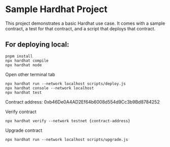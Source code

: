 # Sample Hardhat Project

This project demonstrates a basic Hardhat use case. It comes with a sample contract, a test for that contract, and a script that deploys that contract.

## For deploying local:

```shell
pnpm install
npx hardhat compile
npx hardhat node
```

Open other terminal tab

```shell
npx hardhat run --network localhost scripts/deploy.js
npx hardhat console --network localhost
npx hardhat test
```

Contract address: 0xb46De0A4AD2Ef64b6008d554d9Cc3b9Bd8784252

Verify contract

```shell
npx hardhat verify --network testnet {contract-address}
```

Upgrade contract

```shell
npx hardhat run --network localhost scripts/upgrade.js
```